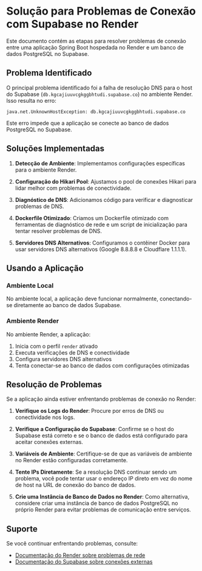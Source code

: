 # Solução para Problemas de Conexão com Supabase no Render

Este documento contém as etapas para resolver problemas de conexão entre uma aplicação Spring Boot hospedada no Render e um banco de dados PostgreSQL no Supabase.

## Problema Identificado

O principal problema identificado foi a falha de resolução DNS para o host do Supabase (`db.kgcajiuuvcgkggbhtudi.supabase.co`) no ambiente Render. Isso resulta no erro:

```
java.net.UnknownHostException: db.kgcajiuuvcgkggbhtudi.supabase.co
```

Este erro impede que a aplicação se conecte ao banco de dados PostgreSQL no Supabase.

## Soluções Implementadas

1. **Detecção de Ambiente**: Implementamos configurações específicas para o ambiente Render.

2. **Configuração do Hikari Pool**: Ajustamos o pool de conexões Hikari para lidar melhor com problemas de conectividade.

3. **Diagnóstico de DNS**: Adicionamos código para verificar e diagnosticar problemas de DNS.

4. **Dockerfile Otimizado**: Criamos um Dockerfile otimizado com ferramentas de diagnóstico de rede e um script de inicialização para tentar resolver problemas de DNS.

5. **Servidores DNS Alternativos**: Configuramos o contêiner Docker para usar servidores DNS alternativos (Google 8.8.8.8 e Cloudflare 1.1.1.1).

## Usando a Aplicação

### Ambiente Local

No ambiente local, a aplicação deve funcionar normalmente, conectando-se diretamente ao banco de dados Supabase.

### Ambiente Render

No ambiente Render, a aplicação:

1. Inicia com o perfil `render` ativado
2. Executa verificações de DNS e conectividade
3. Configura servidores DNS alternativos
4. Tenta conectar-se ao banco de dados com configurações otimizadas

## Resolução de Problemas

Se a aplicação ainda estiver enfrentando problemas de conexão no Render:

1. **Verifique os Logs do Render**: Procure por erros de DNS ou conectividade nos logs.

2. **Verifique a Configuração do Supabase**: Confirme se o host do Supabase está correto e se o banco de dados está configurado para aceitar conexões externas.

3. **Variáveis de Ambiente**: Certifique-se de que as variáveis de ambiente no Render estão configuradas corretamente.

4. **Tente IPs Diretamente**: Se a resolução DNS continuar sendo um problema, você pode tentar usar o endereço IP direto em vez do nome de host na URL de conexão do banco de dados.

5. **Crie uma Instância de Banco de Dados no Render**: Como alternativa, considere criar uma instância de banco de dados PostgreSQL no próprio Render para evitar problemas de comunicação entre serviços.

## Suporte

Se você continuar enfrentando problemas, consulte:

- [Documentação do Render sobre problemas de rede](https://docs.render.com/troubleshooting-network)
- [Documentação do Supabase sobre conexões externas](https://supabase.com/docs/guides/database/connecting-to-postgres)
